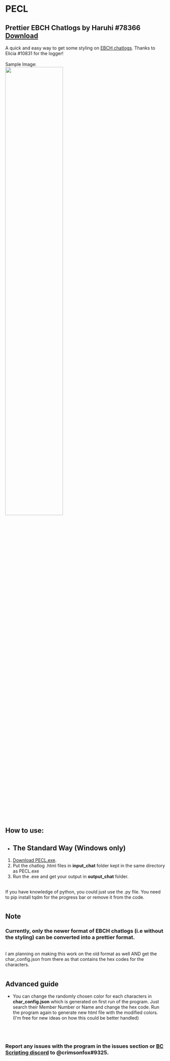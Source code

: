 # **PECL**
## Prettier EBCH Chatlogs by Haruhi #78366 [Download](https://github.com/crimsontropy/PECL/releases/download/Mver/PECL.exe)

A quick and easy way to get some styling on [EBCH chatlogs](https://e2466.gitlab.io/ebch/).
Thanks to Elicia #10831 for the logger! 
<br><br>
Sample Image:
<br>
<img src="https://cdn.discordapp.com/attachments/1034819975522828352/1059154395973025912/image.png" width="60%" height="60%">
<!-- ![image1](https://cdn.discordapp.com/attachments/1034819975522828352/1059154395973025912/image.png =250x250) -->

#

## How to use: 

- ## The Standard Way (Windows only)

1. [Download PECL.exe](https://github.com/crimsontropy/PECL/releases/download/Mver/PECL.exe).
2. Put the chatlog .html files in **input_chat** folder kept in the same directory as PECL.exe
3. Run the .exe and get your output in **output_chat** folder.
<br><br>

If you have knowledge of python, you could just use the .py file. You need to pip install tqdm for the progress bar or remove it from the code.

#

## Note

### **Currently, only the newer format of EBCH chatlogs (i.e without the styling) can be converted into a prettier format.**
<br>
I am planning on making this work on the old format as well AND get the char_config.json from there as that contains the hex codes for the characters.

#

## Advanced guide
- You can change the randomly chosen color for each characters in **char_config.json** which is generated on first run of the program. Just search their Member Number or Name and change the hex code. Run the program again to generate new html file with the modified colors. (I'm free for new ideas on how this could be better handled)
<br>

#

### Report any issues with the program in the issues section or [BC Scripting discord](https://discord.gg/SHJMjEh9VH) to @crimsonfox#9325.
